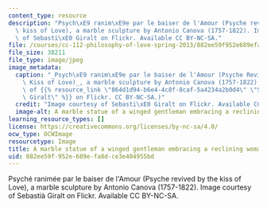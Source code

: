 ```yaml
---
content_type: resource
description: "Psych\xE9 ranim\xE9e par le baiser de l'Amour (Psyche revived by the\
  \ kiss of Love), a marble sculpture by Antonio Canova (1757-1822). Image courtesy\
  \ of Sebasti\xE0 Giralt on Flickr. Available CC BY-NC-SA."
file: /courses/cc-112-philosophy-of-love-spring-2013/882ee59f952e689efa8dce3e404955bd_CC-112s13.jpg
file_size: 38211
file_type: image/jpeg
image_metadata:
  caption: "_Psych\xE9 ranim\xE9e par le baiser de l'Amour (Psyche Revived by the\
    \ Kiss of Love)_, a marble sculpture by Antonio Canova (1757-1822). (Image courtesy\
    \ of {{% resource_link \"864d1d94-b6e4-4c8f-8caf-5a4234a2b0d4\" \"Sebasti\xE0\
    \ Giralt\" %}} on Flickr. CC BY-NC-SA.)"
  credit: "Image courtesy of Sebasti\xE0 Giralt on Flickr. Available CC BY-NC-SA."
  image-alt: A marble statue of a winged gentleman embracing a reclining woman.
learning_resource_types: []
license: https://creativecommons.org/licenses/by-nc-sa/4.0/
ocw_type: OCWImage
resourcetype: Image
title: A marble statue of a winged gentleman embracing a reclining woman
uid: 882ee59f-952e-689e-fa8d-ce3e404955bd
---
```

Psyché ranimée par le baiser de l'Amour (Psyche revived by the kiss of Love), a marble sculpture by Antonio Canova (1757-1822). Image courtesy of Sebastià Giralt on Flickr. Available CC BY-NC-SA.